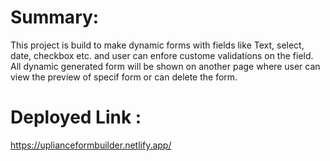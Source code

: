 # Summary:
This project is build to make dynamic forms with fields like Text, select, date, checkbox etc. and user can enfore custome validations on the field. All dynamic generated form will be shown on another page where user can view the preview of specif form or can delete the form.

# Deployed Link :  
https://uplianceformbuilder.netlify.app/

